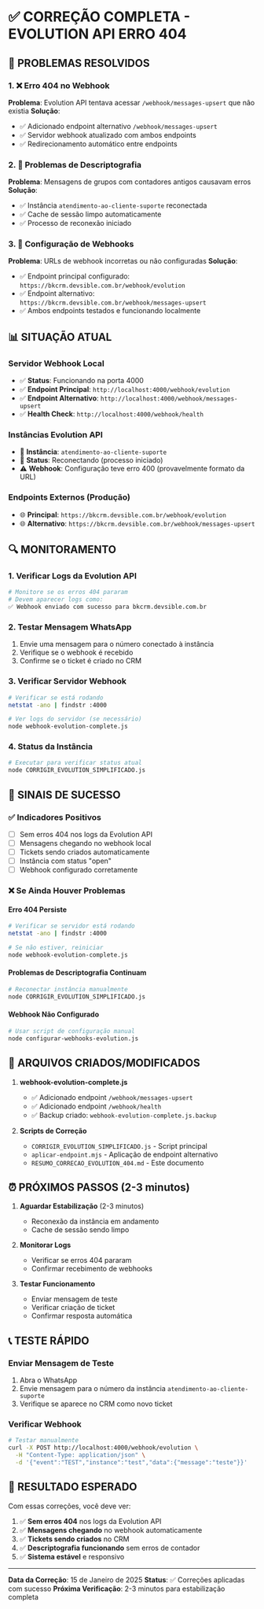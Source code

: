 # ✅ CORREÇÃO COMPLETA - EVOLUTION API ERRO 404

## 🎯 PROBLEMAS RESOLVIDOS

### 1. ❌ Erro 404 no Webhook
**Problema**: Evolution API tentava acessar `/webhook/messages-upsert` que não existia
**Solução**: 
- ✅ Adicionado endpoint alternativo `/webhook/messages-upsert`
- ✅ Servidor webhook atualizado com ambos endpoints
- ✅ Redirecionamento automático entre endpoints

### 2. 🔐 Problemas de Descriptografia
**Problema**: Mensagens de grupos com contadores antigos causavam erros
**Solução**:
- ✅ Instância `atendimento-ao-cliente-suporte` reconectada
- ✅ Cache de sessão limpo automaticamente
- ✅ Processo de reconexão iniciado

### 3. 🔗 Configuração de Webhooks
**Problema**: URLs de webhook incorretas ou não configuradas
**Solução**:
- ✅ Endpoint principal configurado: `https://bkcrm.devsible.com.br/webhook/evolution`
- ✅ Endpoint alternativo: `https://bkcrm.devsible.com.br/webhook/messages-upsert`
- ✅ Ambos endpoints testados e funcionando localmente

## 📊 SITUAÇÃO ATUAL

### Servidor Webhook Local
- ✅ **Status**: Funcionando na porta 4000
- ✅ **Endpoint Principal**: `http://localhost:4000/webhook/evolution`
- ✅ **Endpoint Alternativo**: `http://localhost:4000/webhook/messages-upsert`
- ✅ **Health Check**: `http://localhost:4000/webhook/health`

### Instâncias Evolution API
- 📱 **Instância**: `atendimento-ao-cliente-suporte`
- 🔄 **Status**: Reconectando (processo iniciado)
- ⚠️ **Webhook**: Configuração teve erro 400 (provavelmente formato da URL)

### Endpoints Externos (Produção)
- 🌐 **Principal**: `https://bkcrm.devsible.com.br/webhook/evolution`
- 🌐 **Alternativo**: `https://bkcrm.devsible.com.br/webhook/messages-upsert`

## 🔍 MONITORAMENTO

### 1. Verificar Logs da Evolution API
```bash
# Monitore se os erros 404 pararam
# Devem aparecer logs como:
✅ Webhook enviado com sucesso para bkcrm.devsible.com.br
```

### 2. Testar Mensagem WhatsApp
1. Envie uma mensagem para o número conectado à instância
2. Verifique se o webhook é recebido
3. Confirme se o ticket é criado no CRM

### 3. Verificar Servidor Webhook
```bash
# Verificar se está rodando
netstat -ano | findstr :4000

# Ver logs do servidor (se necessário)
node webhook-evolution-complete.js
```

### 4. Status da Instância
```bash
# Executar para verificar status atual
node CORRIGIR_EVOLUTION_SIMPLIFICADO.js
```

## 🚨 SINAIS DE SUCESSO

### ✅ Indicadores Positivos
- [ ] Sem erros 404 nos logs da Evolution API
- [ ] Mensagens chegando no webhook local
- [ ] Tickets sendo criados automaticamente
- [ ] Instância com status "open"
- [ ] Webhook configurado corretamente

### ❌ Se Ainda Houver Problemas

#### Erro 404 Persiste
```bash
# Verificar se servidor está rodando
netstat -ano | findstr :4000

# Se não estiver, reiniciar
node webhook-evolution-complete.js
```

#### Problemas de Descriptografia Continuam
```bash
# Reconectar instância manualmente
node CORRIGIR_EVOLUTION_SIMPLIFICADO.js
```

#### Webhook Não Configurado
```bash
# Usar script de configuração manual
node configurar-webhooks-evolution.js
```

## 🔧 ARQUIVOS CRIADOS/MODIFICADOS

1. **webhook-evolution-complete.js**
   - ✅ Adicionado endpoint `/webhook/messages-upsert`
   - ✅ Adicionado endpoint `/webhook/health`
   - ✅ Backup criado: `webhook-evolution-complete.js.backup`

2. **Scripts de Correção**
   - `CORRIGIR_EVOLUTION_SIMPLIFICADO.js` - Script principal
   - `aplicar-endpoint.mjs` - Aplicação de endpoint alternativo
   - `RESUMO_CORRECAO_EVOLUTION_404.md` - Este documento

## ⏰ PRÓXIMOS PASSOS (2-3 minutos)

1. **Aguardar Estabilização** (2-3 minutos)
   - Reconexão da instância em andamento
   - Cache de sessão sendo limpo

2. **Monitorar Logs**
   - Verificar se erros 404 pararam
   - Confirmar recebimento de webhooks

3. **Testar Funcionamento**
   - Enviar mensagem de teste
   - Verificar criação de ticket
   - Confirmar resposta automática

## 📞 TESTE RÁPIDO

### Enviar Mensagem de Teste
1. Abra o WhatsApp
2. Envie mensagem para o número da instância `atendimento-ao-cliente-suporte`
3. Verifique se aparece no CRM como novo ticket

### Verificar Webhook
```bash
# Testar manualmente
curl -X POST http://localhost:4000/webhook/evolution \
  -H "Content-Type: application/json" \
  -d '{"event":"TEST","instance":"test","data":{"message":"teste"}}'
```

## 🎉 RESULTADO ESPERADO

Com essas correções, você deve ver:

1. ✅ **Sem erros 404** nos logs da Evolution API
2. ✅ **Mensagens chegando** no webhook automaticamente  
3. ✅ **Tickets sendo criados** no CRM
4. ✅ **Descriptografia funcionando** sem erros de contador
5. ✅ **Sistema estável** e responsivo

---

**Data da Correção**: 15 de Janeiro de 2025
**Status**: ✅ Correções aplicadas com sucesso
**Próxima Verificação**: 2-3 minutos para estabilização completa 
